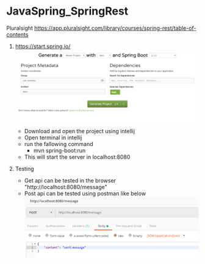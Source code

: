 # JavaSpring_SpringRest
Pluralsight https://app.pluralsight.com/library/courses/spring-rest/table-of-contents

1. https://start.spring.io/
    ![Spring Initializer](https://github.com/kumudug/JavaSpring_SpringRest/blob/master/Spring_Init.png)
    * Download and open the project using intellij
    * Open terminal in intellij
    * run the fallowing command
        * mvn spring-boot:run
    * This will start the server in localhost:8080

2. Testing
    * Get api can be tested in the browser "http://localhost:8080/message"
    * Post api can be tested using postman like below
        ![Post msg](https://github.com/kumudug/JavaSpring_SpringRest/blob/master/Postman_Post.png)
